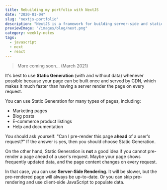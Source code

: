 ```yaml
---
title: Rebuilding my portfolio with NextJS
date: "2020-01-04"
slug: "nextjs-portfolio"
description: "NextJS is a framework for building server-side and static sites in ReactJS. Generally pre-rendered sites with ease"
previewImage: "/images/blog/next.png"
category: weekly-notes
tags:
  - javascript
  - next
  - react
---
```


<blockquote>More coming soon... (March 2021)</blockquote>

It's best to use **Static Generation** (with and without data) whenever possible because your page can be built once and served by CDN, which makes it much faster than having a server render the page on every request.

You can use Static Generation for many types of pages, including:

- Marketing pages
- Blog posts
- E-commerce product listings
- Help and documentation

You should ask yourself: "Can I pre-render this page **ahead** of a user's request?" If the answer is yes, then you should choose Static Generation.

On the other hand, Static Generation is **not** a good idea if you cannot pre-render a page ahead of a user's request. Maybe your page shows frequently updated data, and the page content changes on every request.

In that case, you can use **Server-Side Rendering**. It will be slower, but the pre-rendered page will always be up-to-date. Or you can skip pre-rendering and use client-side JavaScript to populate data.
